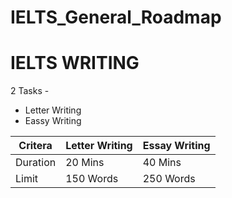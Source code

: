 # IELTS_General_Roadmap

# IELTS WRITING
2 Tasks -
   - Letter Writing
   - Eassy Writing



Critera  | Letter Writing | Essay Writing |
-------- | -------------  | ------------- |
Duration |    20 Mins     | 40 Mins       |
Limit    |    150 Words   | 250 Words     |
